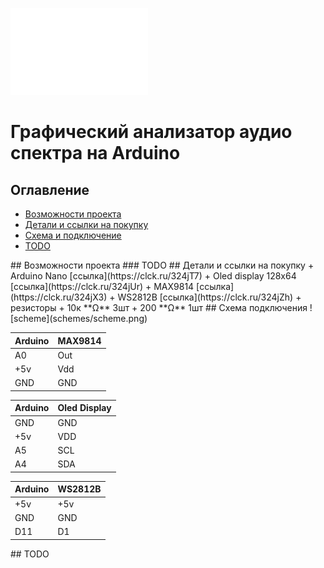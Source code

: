 ![project_photo](plug.jpg)


# Графический анализатор аудио спектра на Arduino

## Оглавление
* [Возможности проекта](#chapter-1)
* [Детали и ссылки на покупку](#chapter-2)
* [Схема и подключение](#chapter-3)
* [TODO](#chapter-4)

<a id="chapter-1"/>
## Возможности проекта
### TODO

<a id="chapter-2"/>
## Детали и ссылки на покупку
+ Arduino Nano [ссылка](https://clck.ru/324jT7)
+ Oled display 128x64 [ссылка](https://clck.ru/324jUr)
+ MAX9814 [ссылка](https://clck.ru/324jX3)
+ WS2812B [ссылка](https://clck.ru/324jZh)
+ резисторы
	+ 10к **Ω** 3шт
	+ 200 **Ω** 1шт
<a id="chapter-3"/>
## Схема подключения
![scheme](schemes/scheme.png)

| Arduino | MAX9814 |
| ------- | ------- |
| A0 | Out |
| +5v | Vdd |
| GND | GND |

| Arduino | Oled Display |
| ------- | ------------ |
| GND | GND |
| +5v | VDD |
| A5 | SCL |
| A4 | SDA |

| Arduino | WS2812B |
| ------- | ------- |
| +5v | +5v |
| GND | GND |
| D11 | D1 |
<a id="chapter-4"/>
## TODO
